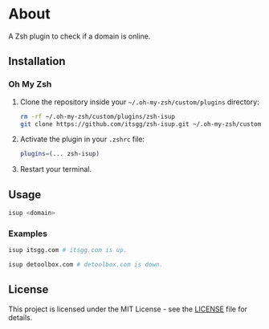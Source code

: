 # About

A Zsh plugin to check if a domain is online.

## Installation

### Oh My Zsh

1. Clone the repository inside your `~/.oh-my-zsh/custom/plugins` directory:

    ```sh
    rm -rf ~/.oh-my-zsh/custom/plugins/zsh-isup
    git clone https://github.com/itsgg/zsh-isup.git ~/.oh-my-zsh/custom/plugins/zsh-isup
    ```

2. Activate the plugin in your `.zshrc` file:

    ```sh
    plugins=(... zsh-isup)
    ```

3. Restart your terminal.

## Usage

```sh
isup <domain>
```

### Examples

```sh
isup itsgg.com # itsgg.com is up.
```

```sh
isup detoolbox.com # detoolbox.com is down.
```

## License

This project is licensed under the MIT License - see the [LICENSE](LICENSE) file for details.
